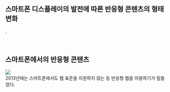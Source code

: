 <h2>스마트폰 디스플레이의 발전에 따른 반응형 콘텐츠의 형태 변화</h2>
. <br>
<br><br>
<h2>스마트폰에서의 반응형 콘텐츠</h2>
<img src="https://mblogthumb-phinf.pstatic.net/20130905_1/korealiunx_1378388065529yRiQu_JPEG/P1010033.JPG?type=w2"><br>
2013년에는 스마트폰에서도 웹 표준을 지원하지 않는 등 반응형 웹을 이용하기가 힘들었다. <br>
<br>

